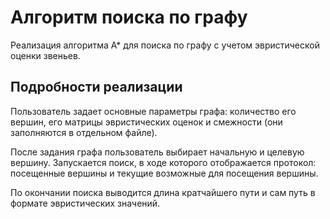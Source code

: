 <h1>Алгоритм поиска по графу</h1>
  <p>Реализация алгоритма А* для поиска по графу 
  с учетом эвристической оценки звеньев.</p>
<h2>Подробности реализации</h2>
  <p>Пользователь задает основные параметры графа:
  количество его вершин, его матрицы эвристических
  оценок и смежности (они заполняются в отдельном 
  файле).</p>
  <p>После задания графа пользователь выбирает
  начальную и целевую вершину. Запускается поиск, 
  в ходе которого отображается протокол: посещенные 
  вершины и текущие возможные для посещения вершины.</p>
  <p>По окончании поиска выводится длина кратчайшего пути 
  и сам путь в формате эвристических значений.</p>
